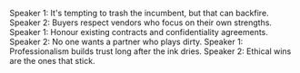 Speaker 1: It's tempting to trash the incumbent, but that can backfire.
Speaker 2: Buyers respect vendors who focus on their own strengths.
Speaker 1: Honour existing contracts and confidentiality agreements.
Speaker 2: No one wants a partner who plays dirty.
Speaker 1: Professionalism builds trust long after the ink dries.
Speaker 2: Ethical wins are the ones that stick.

